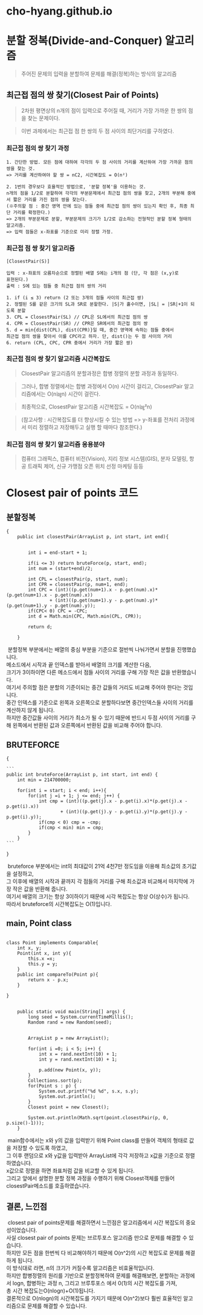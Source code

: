 # cho-hyang.github.io

# 분할 정복(Divide-and-Conquer) 알고리즘
> 주어진 문제의 입력을 분할하여 문제를 해결(정복)하는 방식의 알고리즘

## 최근접 점의 쌍 찾기(Closest Pair of Points)
> 2차원 평면상의 n개의 점이 입력으로 주어질 때, 거리가 가장 가까운 한 쌍의 점을 찾는 문제이다.

> 이번 과제에서는 최근접 점 한 쌍의 두 점 사이의 최단거리를 구하였다.

### 최근접 점의 쌍 찾기 과정
	1. 간단한 방법. 모든 점에 대하여 각각의 두 점 사이의 거리를 계산하여 가장 가까운 점의 쌍을 찾는 것.
	=> 거리를 계산하여야 할 쌍 = nC2, 시간복잡도 = O(n²)

	2. 1번의 경우보다 효율적인 방법으로, '분할 정복'을 이용하는 것.
	n개의 점을 1/2로 분할하여 각각의 부분문제에서 최근접 점의 쌍을 찾고, 2개의 부분해 중에서 짧은 거리를 가진 점의 쌍을 찾는다.
	(※주의할 점 : 중간 영역 안에 있는 점들 중에 최근접 점의 쌍이 있는지 확인 후, 최종 최단 거리를 확정한다.)
  	=> 2개의 부분문제로 분할, 부분문제의 크기가 1/2로 감소하는 전형적인 분할 정복 형태의 알고리즘.
  	=> 입력 점들은 x-좌표를 기준으로 미리 정렬 가정.

### 최근접 점 쌍 찾기 알고리즘

	[ClosestPair(S)]

	입력 : x-좌표의 오름차순으로 정렬된 배열 S에는 i개의 점 (단, 각 점은 (x,y)로
	표현된다.)
	출력 : S에 있는 점들 중 최근접 점의 쌍의 거리

	1. if (i ≤ 3) return (2 또는 3개의 점들 사이의 최근접 쌍)
	2. 정렬된 S를 같은 크기의 SL과 SR로 분할한다. |S|가 홀수이면, |SL| = |SR|+1이 되도록 분할
	3. CPL = ClosestPair(SL) // CPL은 SL에서의 최근접 점의 쌍
	4. CPR = ClosestPair(SR) // CPR은 SR에서의 최근접 점의 쌍
	5. d = min{dist(CPL), dist(CPR)}일 때, 중간 영역에 속하는 점들 중에서
	최근접 점의 쌍을 찾아서 이를 CPC라고 하자. 단, dist()는 두 점 사이의 거리
	6. return (CPL, CPC, CPR 중에서 거리가 가장 짧은 쌍)

### 최근접 점의 쌍 찾기 알고리즘 시간복잡도
> ClosestPair 알고리즘의 분할과정은 합병 정렬의 분할 과정과 동일하다.

> 그러나, 합병 정렬에서는 합병 과정에서 O(n) 시간이 걸리고, ClosestPair 알고리즘에서는 O(n㏒n) 시간이 걸린다.

> 최종적으로, ClosestPair 알고리즘 시간복잡도 = O(n㏒²n)

> (참고사항 : 시간복잡도를 더 향상시킬 수 있는 방법 => y-좌표를 전처리 과정에서 미리 정렬하고 저장해두고 실행 할 때마다 참조한다.)

### 최근접 점의 쌍 찾기 알고리즘 응용분야
> 컴퓨터 그래픽스, 컴퓨터 비전(Vision), 지리 정보 시스템(GIS), 분자 모델링, 항공 트래픽 제어, 신규 가맹점 오픈 위치 선정 마케팅 등등




# Closest pair of points 코드


## 분할정복

<pre><code>{
    public int closestPair(ArrayList<Point> p, int start, int end){


        int i = end-start + 1;
    
        if(i <= 3) return bruteForce(p, start, end);
        int num = (start+end)/2;
    
        int CPL = closestPair(p, start, num);
        int CPR = closestPair(p, num+1, end);
        int CPC = (int)((p.get(num+1).x - p.get(num).x)*(p.get(num+1).x - p.get(num).x))
                + (int)((p.get(num+1).y - p.get(num).y)*(p.get(num+1).y - p.get(num).y));
        if(CPC< 0) CPC = -CPC;
        int d = Math.min(CPC, Math.min(CPL, CPR));
    
        return d;
    
    }</code></pre>
 
   
​	분할정복 부분에서는 배열의 중심 부분을 기준으로 절반씩 나눠가면서 분할을 진행했습니다.<br/>
	메소드에서 시작과 끝 인덱스를 받아서 배열의 크기를 계산한 다음,<br/>
	크기가 3이하이면 다른 메소드에서 점들 사이의 거리를 구해 가장 작은 값을 반환했습니다.<br/>
	여기서 주의할 점은 분할의 기준이되는 중간 값들의 거리도 비교해 주어야 한다는 것입니다.<br/>
	중간 인덱스를 기준으로 왼쪽과 오른쪽으로 분할하다보면 중간인덱스들 사이의 거리를 계산하지 않게 됩니다.<br/>
	하지만 중간값들 사이의 거리가 최소가 될 수 있기 때문에 반드시 두점 사이의 거리를 구해 왼쪽에서 반환된 값과 오른쪽에서 반환된 값을 비교해 주어야 합니다.<br/>


## BRUTEFORCE

<pre><code>{

```
public int bruteForce(ArrayList<Point> p, int start, int end) {
    int min = 214700000;

    for(int i = start; i < end; i++){
        for(int j =i + 1; j <= end; j++) {
            int cmp = (int)((p.get(j).x - p.get(i).x)*(p.get(j).x - p.get(i).x))
                    + (int)((p.get(j).y - p.get(i).y)*(p.get(j).y - p.get(i).y));
            if(cmp < 0) cmp = -cmp;
            if(cmp < min) min = cmp;
        }
    }
```

}</code></pre>


​	bruteforce 부분에서는 int의 최대값이 21억 4천7만 정도임을 이용해 최소값의 초기값을 설정하고,<br/>
	그 이후에 배열의 시작과 끝까지 각 점들의 거리를 구해 최소값과 비교해서 마지막에 가장 작은 값을 반환해 줍니다.<br/>
	여기서 배열의 크기는 항상 3이하이기 때문에 시각 복잡도는 항상 O(상수)가 됩니다.<br/>
	따라서 bruteforce의 시간복잡도는 O(1)입니다.<br/>


## main, Point class

<pre><code>
class Point implements Comparable<Point>{
    int x, y;
    Point(int x, int y){
        this.x =x;
        this.y = y;
    }
    public int compareTo(Point p){
        return x - p.x;
    }

}
</code></pre>


<pre><code>
    public static void main(String[] args) {
        long seed = System.currentTimeMillis();
        Random rand = new Random(seed);


        ArrayList<Point> p = new ArrayList<Point>();
    
        for(int i =0; i < 5; i++) {
            int x = rand.nextInt(10) + 1;
            int y = rand.nextInt(10) + 1;
    
            p.add(new Point(x, y));
        }
        Collections.sort(p);
        for(Point s : p) {
            System.out.printf("%d %d", s.x, s.y);
            System.out.println();
        }
        Closest point = new Closest();
    
        System.out.println(Math.sqrt(point.closestPair(p, 0, p.size()-1)));
    }
</code></pre>

​	main함수에서는 x와 y의 값을 입력받기 위해 Point class를 만들어 객체의 형태로 값을 저장할 수 있도록 하였고,<br/>
	그 이후 랜덤으로 x와 y값을 입력받아 ArrayList에 각각 저장하고 x값을 기준으로 정렬하였습니다.<br/>
	x값으로 정렬을 하면 좌표처럼 값을 비교할 수 있게 됩니다.<br/>
	그리고 앞에서 설명한 분할 정복 과정을 수행하기 위해 Closest객체를 만들어 closestPair메소드를 호출하였습니다.<br/>

## 결론, 느낀점

​	closest pair of points문제를 해결하면서 느낀점은 알고리즘에서 시간 복잡도의 중요성이었습니다.<br/>
	사실 closest pair of points 문제는 브르투포스 알고리즘 만으로 문제를 해결할 수 있습니다.<br/>
	하지만 모든 점을 한번씩 다 비교해야하기 때문에 O(n^2)의 시간 복잡도로 문제를 해결하게 됩니다.<br/>
	이 방식대로 라면, n의 크기가 커질수록 알고리즘은 비효율적입니다.<br/>
	하지만 합병정렬의 원리를 기반으로 분할정복하여 문제를 해결해보면, 분할하는 과정에서 logn, 합병하는 과정 n, 그리고 브루투포스 에서 0(1)의 시간 복잡도를 가져,<br/>
	총 시간 복잡도는O(nlogn)+O(1)됩니다.<br/>
	결론적으로 O(nlogn)의 시간복잡도를 가지기 때문에 O(n^2)보다 훨씬 효율적인 알고리즘으로 문제를 해결할 수 있습니다.<br/>

